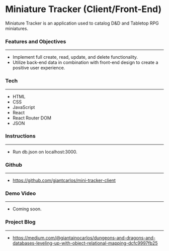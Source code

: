 # **Miniature Tracker (Client/Front-End)**

Miniature Tracker is an application used to catalog D&D and Tabletop RPG miniatures.


### **Features and Objectives**
---

- Implement full create, read, update, and delete functionality.
- Utilize back-end data in combination with front-end design to create a positive user experience.


### **Tech**
---

- HTML
- CSS
- JavaScript
- React
- React Router DOM
- JSON


### **Instructions**
---

- Run db.json on localhost:3000.



### **Github**
---

- https://github.com/giantcarlos/mini-tracker-client


### **Demo Video**
---

- Coming soon.


### **Project Blog**
---

- https://medium.com/@giantainocarlos/dungeons-and-dragons-and-databases-leveling-up-with-object-relational-mapping-dcfc9997fb25
